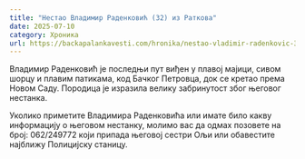 ```yaml
---
title: "Нестао Владимир Раденковић (32) из Раткова"
date: 2025-07-10
category: Хроника
url: https://backapalankavesti.com/hronika/nestao-vladimir-radenkovic-32-iz-ratkova/
---
```


Владимир Раденковић је последњи пут виђен у плавој мајици, сивом шорцу и плавим патикама, код Бачког Петровца, док се кретао према Новом Саду. Породица је изразила велику забринутост због његовог нестанка.

Уколико приметите Владимира Раденковића или имате било какву информацију о његовом нестанку, молимо вас да одмах позовете на број: 062/249772 који припада његовој сестри Ољи или обавестите најближу Полицијску станицу.
